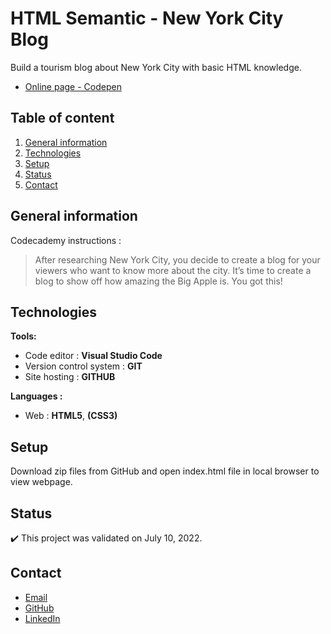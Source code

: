 # HTML Semantic - New York City Blog

Build a tourism blog about New York City with basic HTML knowledge.
- [Online page - Codepen](https://codepen.io/ByronMike/pen/XWqoEZp)

## Table of content
1. [General information](#General-information)
2. [Technologies](#Technologies)
3. [Setup](#Setup)
4. [Status](#Status)
5. [Contact](#Contact)

## General information

Codecademy instructions :
> After researching New York City, you decide to create a blog for your viewers who want to know more about the city. It’s time to create a blog to show off how amazing the Big Apple is. You got this!

## Technologies
**Tools:**
 * Code editor : **Visual Studio Code**
 * Version control system : **GIT**
 * Site hosting : **GITHUB**
  
**Languages :**
 * Web : **HTML5**, **(CSS3)**
 
## Setup
Download zip files from GitHub and open index.html file in local browser to view webpage.

## Status
:heavy_check_mark: This project was validated on July 10, 2022.

## Contact
* [Email](mailto:auger.michaell@gmail.com)
* [GitHub](https://github.com/ByronMike)
* [LinkedIn](https://www.linkedin.com/in/auger-michael/)